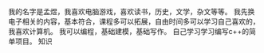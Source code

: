 我的名字是孟煜，我喜欢电脑游戏，喜欢读书，历史，文学，杂文等等。
我先换电子相关的内容，基本符合，课程多可以拓展，自由时间多可以学习自己喜欢的，我喜欢计算机。
我可以编程，基础建模，基础写作。
自己学习学习编写c++的简单项目。
知识
